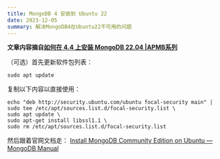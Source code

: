 ```yaml
---
title: MongoDB 4 安装到 Ubuntu 22
date: 2023-12-05
summary: 解决MongoDB4在Ubuntu22不可用的问题
---
```

**文章内容摘自[如何在 4.4 上安装 MongoDB 22.04 |APMB系列](https://www.apmb.co.uk/posts/mongodb-4.4-ubuntu-22-04/)**

（可选）首先更新软件包列表：
```shell
sudo apt update
```

复制以下内容以直接使用：
```shell
echo "deb http://security.ubuntu.com/ubuntu focal-security main" | sudo tee /etc/apt/sources.list.d/focal-security.list \
sudo apt update \
sudo apt-get install libssl1.1 \
sudo rm /etc/apt/sources.list.d/focal-security.list
```

然后跟着官网文档走：
[Install MongoDB Community Edition on Ubuntu — MongoDB Manual](https://www.mongodb.com/docs/v4.4/tutorial/install-mongodb-on-ubuntu/)